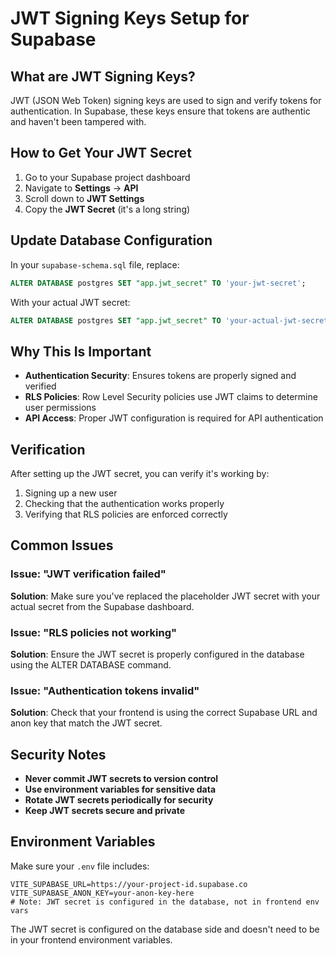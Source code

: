 # JWT Signing Keys Setup for Supabase

## What are JWT Signing Keys?

JWT (JSON Web Token) signing keys are used to sign and verify tokens for authentication. In Supabase, these keys ensure that tokens are authentic and haven't been tampered with.

## How to Get Your JWT Secret

1. Go to your Supabase project dashboard
2. Navigate to **Settings** → **API**
3. Scroll down to **JWT Settings**
4. Copy the **JWT Secret** (it's a long string)

## Update Database Configuration

In your `supabase-schema.sql` file, replace:

```sql
ALTER DATABASE postgres SET "app.jwt_secret" TO 'your-jwt-secret';
```

With your actual JWT secret:

```sql
ALTER DATABASE postgres SET "app.jwt_secret" TO 'your-actual-jwt-secret-here';
```

## Why This Is Important

- **Authentication Security**: Ensures tokens are properly signed and verified
- **RLS Policies**: Row Level Security policies use JWT claims to determine user permissions
- **API Access**: Proper JWT configuration is required for API authentication

## Verification

After setting up the JWT secret, you can verify it's working by:

1. Signing up a new user
2. Checking that the authentication works properly
3. Verifying that RLS policies are enforced correctly

## Common Issues

### Issue: "JWT verification failed"
**Solution**: Make sure you've replaced the placeholder JWT secret with your actual secret from the Supabase dashboard.

### Issue: "RLS policies not working"
**Solution**: Ensure the JWT secret is properly configured in the database using the ALTER DATABASE command.

### Issue: "Authentication tokens invalid"
**Solution**: Check that your frontend is using the correct Supabase URL and anon key that match the JWT secret.

## Security Notes

- **Never commit JWT secrets to version control**
- **Use environment variables for sensitive data**
- **Rotate JWT secrets periodically for security**
- **Keep JWT secrets secure and private**

## Environment Variables

Make sure your `.env` file includes:

```env
VITE_SUPABASE_URL=https://your-project-id.supabase.co
VITE_SUPABASE_ANON_KEY=your-anon-key-here
# Note: JWT secret is configured in the database, not in frontend env vars
```

The JWT secret is configured on the database side and doesn't need to be in your frontend environment variables.